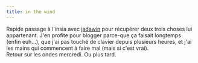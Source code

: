 ```yaml
---
title: in the wind
---
```


Rapide passage à l'insia avec [jadawin](http://tuxaco.ath.cx) pour récupérer
deux trois choses lui appartenant. J'en profite pour blogger parce-que ça
faisait longtemps (enfin euh...), que j'ai pas touché de clavier depuis
plusieurs heures, et j'ai les mains qui commencent à faire mal (mais si c'est
vrai).  
Retour sur les ondes mercredi. Ou plus tard.

